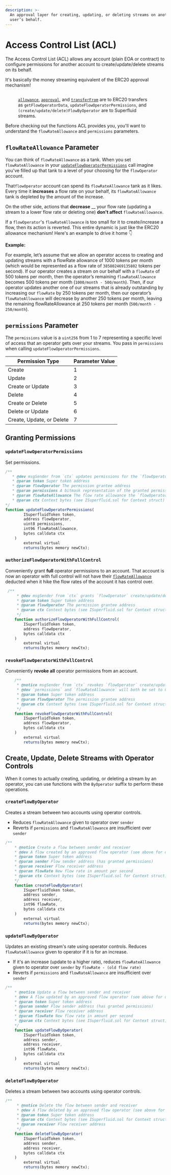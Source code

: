 ```yaml
---
description: >-
  An approval layer for creating, updating, or deleting streams on another
  user’s behalf.
---
```


# Access Control List (ACL)

The Access Control List (ACL) allows any account (plain EOA or contract) to configure permissions for another account to create/update/delete streams on its behalf.&#x20;

It's basically the money streaming equivalent of the ERC20 approval mechanism!

<figure><img src="../../../.gitbook/assets/image (1).png" alt=""><figcaption><p><code></code><a href="https://docs.openzeppelin.com/contracts/2.x/api/token/erc20#IERC20-allowance-address-address-"><code>allowance</code></a>, <a href="https://docs.openzeppelin.com/contracts/2.x/api/token/erc20#IERC20-approve-address-uint256-"><code>approval</code></a>, and <a href="https://docs.openzeppelin.com/contracts/2.x/api/token/erc20#IERC20-transferFrom-address-address-uint256-"><code>transferFrom</code></a> are to ERC20 transfers as <code>getFlowOperatorData</code>, <code>updateFlowOperatorPermissions</code>, and <code>(create/update/delete)FlowByOperator</code> are to Superfluid streams.</p></figcaption></figure>

Before checking out the functions ACL provides you, you'll want to understand the `flowRateAllowance` and `permissions` parameters.

## `flowRateAllowance` Parameter

You can think of `flowRateAllowance` as a tank. When you set `flowRateAllowance` in your [`updateFlowOperatorPermissions`](./#updateflowoperatorpermissions) call imagine you've filled up that tank to a level of your choosing for the `flowOperator` account.

That`flowOperator` account can spend its `flowRateAllowance` tank as it likes. Every time it **increases** a flow rate on your behalf, its `flowRateAllowance` tank is depleted by the amount of the increase.&#x20;

On the other side, actions that **decrease** __ your flow rate (updating a stream to a lower flow rate or deleting one) **don't affect** `flowRateAllowance`.&#x20;

If a `flowOperator`'s `flowRateAllowance` is too small for it to create/increase a flow, then its action is reverted. This entire dynamic is just like the ERC20 allowance mechanism! Here's an example to drive it home 👇

**Example:**

For example, let’s assume that we allow an operator access to creating and updating streams with a flowRate allowance of 1000 tokens per month (which would be represented as a flow rate of `385802469135802` tokens per second). If our operator creates a stream on our behalf with a `flowRate` of 500 tokens per month, then the operator’s remaining `flowRateAllowance` becomes 500 tokens per month (`1000/month - 500/month`). Then, if our operator updates another one of our streams that is already outstanding by increasing our `flowRate` by 250 tokens per month, then our operator’s `flowRateAllowance` will decrease by another 250 tokens per month, leaving the remaining flowRateAllowance at 250 tokens per month (`500/month - 250/month`).

## `permissions` Parameter

The `permissions` value is a `uint256` from 1 to 7 representing a specific level of access that an operator gets over your streams. You pass in `permissions` when calling `updateFlowOperatorPermissions`.

| Permission Type           | Parameter Value |
| ------------------------- | --------------- |
| Create                    | 1               |
| Update                    | 2               |
| Create or Update          | 3               |
| Delete                    | 4               |
| Create or Delete          | 5               |
| Delete or Update          | 6               |
| Create, Update, or Delete | 7               |

## Granting Permissions

### `updateFlowOperatorPermissions`

Set permissions.&#x20;

```jsx
/**
   * @dev msgSender from `ctx` updates permissions for the `flowOperator` with `flowRateAllowance`
   * @param token Super token address
   * @param flowOperator The permission grantee address
   * @param permissions A bitmask representation of the granted permissions
   * @param flowRateAllowance The flow rate allowance the `flowOperator` is granted (only goes down)
   * @param ctx Context bytes (see ISuperfluid.sol for Context struct)
*/
function updateFlowOperatorPermissions(
        ISuperfluidToken token,
        address flowOperator,
        uint8 permissions,
        int96 flowRateAllowance,
        bytes calldata ctx
    ) 
        external virtual
        returns(bytes memory newCtx);
```

### `authorizeFlowOperatorWithFullControl`

Conveniently grant **full** operator permissions to an account. That account is now an operator with full control will not have their [`flowRateAllowance`](./#flowrateallowance-parameter) deducted when it hike the flow rates of the account it has control over.

```jsx
 /**
     * @dev msgSender from `ctx` grants `flowOperator` create/update/delete permissions with flowRateAllowance as type(int96).max
     * @param token Super token address
     * @param flowOperator The permission grantee address
     * @param ctx Context bytes (see ISuperfluid.sol for Context struct)
     */
    function authorizeFlowOperatorWithFullControl(
        ISuperfluidToken token,
        address flowOperator,
        bytes calldata ctx
    )
        external virtual
        returns(bytes memory newCtx); 
```

### `revokeFlowOperatorWithFullControl`&#x20;

Conveniently **revoke all** operator permissions from an account.

```jsx
    /**
     * @notice msgSender from `ctx` revokes `flowOperator` create/update/delete permissions
     * @dev `permissions` and `flowRateAllowance` will both be set to 0
     * @param token Super token address
     * @param flowOperator The permission grantee address
     * @param ctx Context bytes (see ISuperfluid.sol for Context struct)
     */
    function revokeFlowOperatorWithFullControl(
        ISuperfluidToken token,
        address flowOperator,
        bytes calldata ctx
    )
        external virtual
        returns(bytes memory newCtx);
```

## Create, Update, Delete Streams with Operator Controls

When it comes to actually creating, updating, or deleting a stream by an operator, you can use functions with the `ByOperator` suffix to perform these operations.

### `createFlowByOperator`

Creates a stream between two accounts using operator controls.&#x20;

* Reduces `flowRateAllowance` given to operator over `sender`
* Reverts if `permissions` and `flowRateAllowance` are insufficient over `sender`

```jsx
/**
    * @notice Create a flow between sender and receiver
    * @dev A flow created by an approved flow operator (see above for details on callbacks)
    * @param token Super token address
    * @param sender Flow sender address (has granted permissions)
    * @param receiver Flow receiver address
    * @param flowRate New flow rate in amount per second
    * @param ctx Context bytes (see ISuperfluid.sol for Context struct)
    */
    function createFlowByOperator(
        ISuperfluidToken token,
        address sender,
        address receiver,
        int96 flowRate,
        bytes calldata ctx
    )
        external virtual
        returns(bytes memory newCtx);
```

### `updateFlowByOperator`

Updates an existing stream's rate using operator controls. Reduces `flowRateAllowance` given to operator if it is for an increase.

* If it's an increase (update to a higher rate), reduces `flowRateAllowance` given to operator over `sender` by `flowRate - (old flow rate)`
* Reverts if `permissions` and `flowRateAllowance` are insufficient over `sender`

```jsx
/**
    * @notice Update a flow between sender and receiver
    * @dev A flow updated by an approved flow operator (see above for details on callbacks)
    * @param token Super token address
    * @param sender Flow sender address (has granted permissions)
    * @param receiver Flow receiver address
    * @param flowRate New flow rate in amount per second
    * @param ctx Context bytes (see ISuperfluid.sol for Context struct)
    */
    function updateFlowByOperator(
        ISuperfluidToken token,
        address sender,
        address receiver,
        int96 flowRate,
        bytes calldata ctx
    )
        external virtual
        returns(bytes memory newCtx);
```

### `deleteFlowByOperator`

Deletes a stream between two accounts using operator controls.

```jsx
/**
     * @notice Delete the flow between sender and receiver
     * @dev A flow deleted by an approved flow operator (see above for details on callbacks)
     * @param token Super token address
     * @param ctx Context bytes (see ISuperfluid.sol for Context struct)
     * @param receiver Flow receiver address
     */
    function deleteFlowByOperator(
        ISuperfluidToken token,
        address sender,
        address receiver,
        bytes calldata ctx
    )
        external virtual
        returns(bytes memory newCtx);
```
